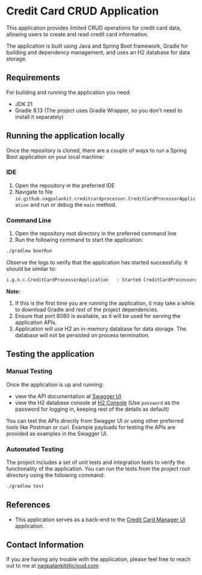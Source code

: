 # Credit Card CRUD Application

This application provides limited CRUD operations for credit card data, allowing users to create and read credit card information.

The application is built using Java and Spring Boot framework, Gradle for building and dependency management, and uses an H2 database for data storage.

## Requirements

For building and running the application you need:
- JDK 21
- Gradle 8.13 (The project uses Gradle Wrapper, so you don't need to install it separately)

## Running the application locally

Once the repository is cloned, there are a couple of ways to run a Spring Boot application on your local machine:

### IDE
1. Open the repository in the preferred IDE
2. Navigate to file `io.github.nagpalankit.creditcardprocessor.CreditCardProcessorApplication` and run or debug the `main` method.

### Command Line
1. Open the repository root directory in the preferred command line
2. Run the following command to start the application:
```bash
./gradlew bootRun
```
Observe the logs to verify that the application has started successfully. It should be similar to:
```bash
i.g.n.c.CreditCardProcessorApplication   : Started CreditCardProcessorApplication in 1.636 seconds (process running for 1.804)
```

**Note:**
1. If this is the first time you are running the application, it may take a while to download Gradle and rest of the project dependencies.
2. Ensure that port 8080 is available, as it will be used for serving the application APIs.
3. Application will use H2 an in-memory database for data storage. The database will not be persisted on process termination.

## Testing the application

### Manual Testing
Once the application is up and running:
- view the API documentation at [Swagger UI](http://localhost:8080/swagger-ui)
- view the H2 database console at [H2 Console](http://localhost:8080/h2-console) (Use `password` as the password for logging in, keeping rest of the details as default)

You can test the APIs directly from Swagger UI or using other preferred tools like Postman or curl. Example payloads for testing the APIs are provided as examples in the Swagger UI.

### Automated Testing
The project includes a set of unit tests and integration tests to verify the functionality of the application. You can run the tests from the project root directory using the following command:
```bash
./gradlew test
```

## References
- This application serves as a back-end to the [Credit Card Manager UI](http://localhost:8080/swagger-ui) application.

## Contact Information
If you are having any trouble with the application, please feel free to reach out to me at [nagpalankit@icloud.com](mailto:nagpalankit@icloud.com)
